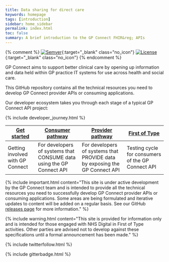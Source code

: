 ```yaml
---
title: Data sharing for direct care
keywords: homepage
tags: [introduction]
sidebar: home_sidebar
permalink: index.html
toc: false
summary: A brief introduction to the GP Connect FHIR&reg; APIs
---
```


{% comment %}
[![Semver](http://img.shields.io/badge/semver-2.0.0-yellow.svg)](http://semver.org/spec/v2.0.0.html){:target="_blank" class="no_icon"} [![License](http://img.shields.io/:license-apache2-blue.svg)](http://www.apache.org/licenses/LICENSE-2.0.html){:target="_blank" class="no_icon"} 
{% endcomment %}

GP Connect aims to support better clinical care by opening up information and data held within GP practice IT systems for use across health and social care.

This GitHub repository contains all the technical resources you need to develop GP Connect provider APIs or consuming applications.

Our developer ecosystem takes you through each stage of a typical GP Connect API project:

{% include developer_journey.html %}


| [Get started](overview_engage.html)                      | [Consumer pathway](consumer_pathway.html)                                                     | [Provider pathway](provider_pathway.html)                                                           | [First of Type](overview_first_of_type.html)                                     |
|----------------------------------|----------------------------------------------------------------------|----------------------------------------------------------------------------|---------------------------------------------------|
| Getting involved with GP Connect | For developers of systems that CONSUME data using the GP Connect API | For developers of systems that PROVIDE data by exposing the GP Connect API | Testing cycle for consumers of the GP Connect API |

{% include important.html content="This site is under active development by the GP Connect team and is intended to provide all the technical resources you need to successfully develop GP Connect provider APIs or consuming applications. Some areas are being formulated and iterative updates to content will be added on a regular basis. See our GitHub [releases page](https://github.com/nhsconnect/gpconnect/releases) for more information." %}

{% include warning.html content="This site is provided for information only and is intended for those engaged with NHS Digital in First of Type activities. Other parties are advised not to develop against these specifications until a formal announcement has been made." %}

{% include twitterfollow.html %}

{% include gitterbadge.html %}
